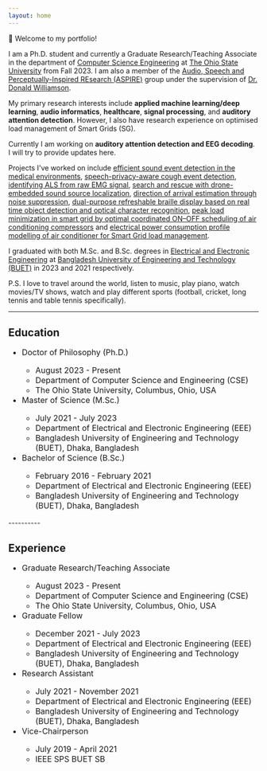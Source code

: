 ```yaml
---
layout: home
---
```


🎉 Welcome to my portfolio!

I am a Ph.D. student and currently a Graduate Research/Teaching Associate in the department of [Computer Science Engineering][CSE-OSU] at [The Ohio State University][OSU] from Fall 2023. I am also a member of the [Audio, Speech and Perceptually-Inspired REsearch (ASPIRE)][ASPIRE] group under the supervision of [Dr. Donald Williamson][williamson-osu].

[ASPIRE]: https://the-aspire-group.github.io/
[williamson-osu]: https://engineering.osu.edu/people/williamson.413

My primary research interests include **applied machine learning/deep learning**, **audio informatics**, **healthcare**, **signal processing**, and  **auditory attention detection**. However, I also have research experience on optimised load management of Smart Grids (SG).

Currently I am working on **auditory attention detection and EEG decoding**. I will try to provide updates here.


[CSE-OSU]: https://cse.osu.edu/
[OSU]: https://www.osu.edu/
[EEE]: https://eee.buet.ac.bd/
[BUET]: https://www.buet.ac.bd/
[arif sir]: https://scholar.google.com/citations?user=DJUPchAAAAAJ&hl=en

Projects I've worked on include [efficient sound event detection in the medical environments][asfnet], [speech-privacy-aware cough event detection][ss-ced], [identifying ALS from raw EMG signal][als], [search and rescue with drone-embedded sound source localization][sound-source-localization], [direction of arrival estimation through noise suppression][doa-estimation], [dual-purpose refreshable braille display based on real time object detection and optical character recognition][braille], [peak load minimization in smart grid by optimal coordinated ON–OFF scheduling of air conditioning compressors][peak-load-sg] and [electrical power consumption profile modelling of air conditioner for Smart Grid load management][profile-modelling-sg].

[asfnet]: https://doi.org/10.36227/techrxiv.23732205.v1
[ss-ced]: https://doi.org/10.1109/R10-HTC54060.2022.9929794
[als]: https://doi.org/10.1109/ICASSP43922.2022.9747366
[sound-source-localization]: https://doi.org/10.1186/s13636-020-00184-2
[doa-estimation]: https://doi.org/10.1109/SPICSCON48833.2019.9065151
[braille]: https://doi.org/10.1109/SPICSCON48833.2019.9065110
[profile-modelling-sg]: https://doi.org/10.1109/ICECE51571.2020.9393101
[peak-load-sg]: https://doi.org/10.1016/j.segan.2021.100545

I graduated with both M.Sc. and B.Sc. degrees in [Electrical and Electronic Engineering][EEE] at [Bangladesh University of Engineering and Technology (BUET)][BUET] in 2023 and 2021 respectively. 

P.S. I love to travel around the world, listen to music, play piano, watch movies/TV shows, watch and play different sports (football, cricket, long tennis and table tennis specifically).
<!-- My nickname is "Prangon". -->

----------

## Education
<font size="+0.5">
<ul>
     <li>Doctor of Philosophy (Ph.D.)</li>
     <ul>
          <li>August 2023 - Present</li>
          <li>Department of Computer Science and Engineering (CSE)</li>
          <li>The Ohio State University, Columbus, Ohio, USA</li>
     </ul>
     <li>Master of Science (M.Sc.)</li>
     <ul>
          <li>July 2021 - July 2023</li>
          <li>Department of Electrical and Electronic Engineering (EEE)</li>
          <li>Bangladesh University of Engineering and Technology (BUET), Dhaka, Bangladesh</li>
     </ul>
     <li>Bachelor of Science (B.Sc.)</li>
     <ul>
          <li>February 2016 - February 2021</li>
          <li>Department of Electrical and Electronic Engineering (EEE)</li>
          <li>Bangladesh University of Engineering and Technology (BUET), Dhaka, Bangladesh</li>
     </ul>
</ul>
</font>
----------

## Experience
<font size="+0.5">
<ul>
     <li>Graduate Research/Teaching Associate</li>
     <ul>
          <li>August 2023 - Present</li>
          <li>Department of Computer Science and Engineering (CSE)</li>
          <li>The Ohio State University, Columbus, Ohio, USA</li>
     </ul>
     <li>Graduate Fellow</li>
     <ul>
          <li>December 2021 - July 2023</li>
          <li>Department of Electrical and Electronic Engineering (EEE)</li>
          <li>Bangladesh University of Engineering and Technology (BUET), Dhaka, Bangladesh</li>
     </ul>
     <li>Research Assistant</li>
     <ul>
          <li>July 2021 - November 2021</li>
          <li>Department of Electrical and Electronic Engineering (EEE)</li>
          <li>Bangladesh University of Engineering and Technology (BUET), Dhaka, Bangladesh</li>
     </ul>
     <li>Vice-Chairperson</li>
     <ul>
          <li>July 2019 - April 2021</li>
          <li>IEEE SPS BUET SB</li>
     </ul>
</ul>
</font>



